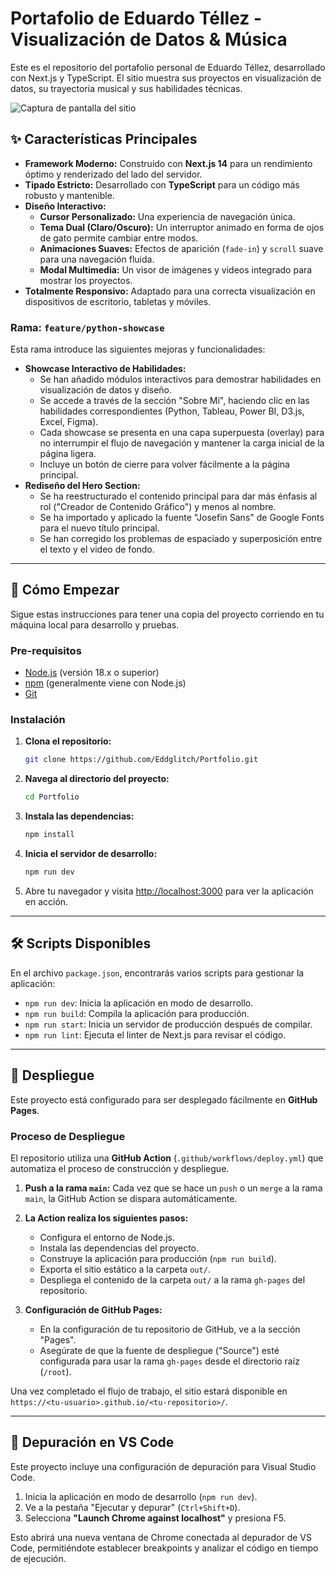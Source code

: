 # Portafolio de Eduardo Téllez - Visualización de Datos & Música

Este es el repositorio del portafolio personal de Eduardo Téllez, desarrollado con Next.js y TypeScript. El sitio muestra sus proyectos en visualización de datos, su trayectoria musical y sus habilidades técnicas.

![Captura de pantalla del sitio](httpsd://i.imgur.com/URL_DE_LA_IMAGEN.png) <!-- Reemplazar con una URL de captura de pantalla real -->

## ✨ Características Principales

- **Framework Moderno:** Construido con **Next.js 14** para un rendimiento óptimo y renderizado del lado del servidor.
- **Tipado Estricto:** Desarrollado con **TypeScript** para un código más robusto y mantenible.
- **Diseño Interactivo:**
  - **Cursor Personalizado:** Una experiencia de navegación única.
  - **Tema Dual (Claro/Oscuro):** Un interruptor animado en forma de ojos de gato permite cambiar entre modos.
  - **Animaciones Suaves:** Efectos de aparición (`fade-in`) y `scroll` suave para una navegación fluida.
  - **Modal Multimedia:** Un visor de imágenes y videos integrado para mostrar los proyectos.
- **Totalmente Responsivo:** Adaptado para una correcta visualización en dispositivos de escritorio, tabletas y móviles.

### Rama: `feature/python-showcase`

Esta rama introduce las siguientes mejoras y funcionalidades:

- **Showcase Interactivo de Habilidades:**
  - Se han añadido módulos interactivos para demostrar habilidades en visualización de datos y diseño.
  - Se accede a través de la sección "Sobre Mí", haciendo clic en las habilidades correspondientes (Python, Tableau, Power BI, D3.js, Excel, Figma).
  - Cada showcase se presenta en una capa superpuesta (overlay) para no interrumpir el flujo de navegación y mantener la carga inicial de la página ligera.
  - Incluye un botón de cierre para volver fácilmente a la página principal.
- **Rediseño del Hero Section:**
  - Se ha reestructurado el contenido principal para dar más énfasis al rol ("Creador de Contenido Gráfico") y menos al nombre.
  - Se ha importado y aplicado la fuente "Josefin Sans" de Google Fonts para el nuevo título principal.
  - Se han corregido los problemas de espaciado y superposición entre el texto y el video de fondo.

---

## 🚀 Cómo Empezar

Sigue estas instrucciones para tener una copia del proyecto corriendo en tu máquina local para desarrollo y pruebas.

### Pre-requisitos

- [Node.js](https://nodejs.org/) (versión 18.x o superior)
- [npm](https://www.npmjs.com/) (generalmente viene con Node.js)
- [Git](https://git-scm.com/)

### Instalación

1.  **Clona el repositorio:**
    ```bash
    git clone https://github.com/Eddglitch/Portfolio.git
    ```

2.  **Navega al directorio del proyecto:**
    ```bash
    cd Portfolio
    ```

3.  **Instala las dependencias:**
    ```bash
    npm install
    ```

4.  **Inicia el servidor de desarrollo:**
    ```bash
    npm run dev
    ```

5.  Abre tu navegador y visita [http://localhost:3000](http://localhost:3000) para ver la aplicación en acción.

---

## 🛠️ Scripts Disponibles

En el archivo `package.json`, encontrarás varios scripts para gestionar la aplicación:

- `npm run dev`: Inicia la aplicación en modo de desarrollo.
- `npm run build`: Compila la aplicación para producción.
- `npm run start`: Inicia un servidor de producción después de compilar.
- `npm run lint`: Ejecuta el linter de Next.js para revisar el código.

---

## 🚢 Despliegue

Este proyecto está configurado para ser desplegado fácilmente en **GitHub Pages**.

### Proceso de Despliegue

El repositorio utiliza una **GitHub Action** (`.github/workflows/deploy.yml`) que automatiza el proceso de construcción y despliegue.

1.  **Push a la rama `main`:** Cada vez que se hace un `push` o un `merge` a la rama `main`, la GitHub Action se dispara automáticamente.

2.  **La Action realiza los siguientes pasos:**
    - Configura el entorno de Node.js.
    - Instala las dependencias del proyecto.
    - Construye la aplicación para producción (`npm run build`).
    - Exporta el sitio estático a la carpeta `out/`.
    - Despliega el contenido de la carpeta `out/` a la rama `gh-pages` del repositorio.

3.  **Configuración de GitHub Pages:**
    - En la configuración de tu repositorio de GitHub, ve a la sección "Pages".
    - Asegúrate de que la fuente de despliegue ("Source") esté configurada para usar la rama `gh-pages` desde el directorio raíz (`/root`).

Una vez completado el flujo de trabajo, el sitio estará disponible en `https://<tu-usuario>.github.io/<tu-repositorio>/`.

---

## 🔧 Depuración en VS Code

Este proyecto incluye una configuración de depuración para Visual Studio Code.

1.  Inicia la aplicación en modo de desarrollo (`npm run dev`).
2.  Ve a la pestaña "Ejecutar y depurar" (`Ctrl+Shift+D`).
3.  Selecciona **"Launch Chrome against localhost"** y presiona F5.

Esto abrirá una nueva ventana de Chrome conectada al depurador de VS Code, permitiéndote establecer breakpoints y analizar el código en tiempo de ejecución.